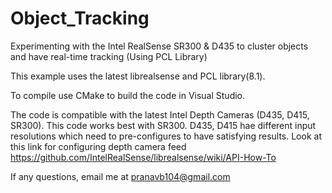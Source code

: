 # Object_Tracking
Experimenting with the Intel RealSense SR300 & D435 to cluster objects and have real-time tracking (Using PCL Library)

This example uses the latest librealsense and PCL library(8.1).

To compile use CMake to build the code in Visual Studio.

The code is compatible with the latest Intel Depth Cameras (D435, D415, SR300).
This code works best with SR300.
D435, D415 hae different input resolutions which need to pre-configures to have satisfying results. 
Look at this link for configuring depth camera feed https://github.com/IntelRealSense/librealsense/wiki/API-How-To 


If any questions, email me at pranavb104@gmail.com
